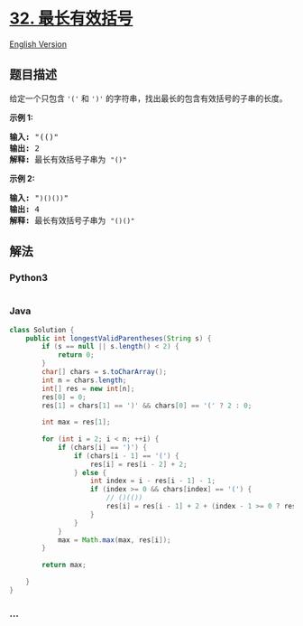 # [32. 最长有效括号](https://leetcode-cn.com/problems/longest-valid-parentheses)

[English Version](/solution/0000-0099/0032.Longest%20Valid%20Parentheses/README_EN.md)

## 题目描述

<!-- 这里写题目描述 -->
<p>给定一个只包含 <code>&#39;(&#39;</code>&nbsp;和 <code>&#39;)&#39;</code>&nbsp;的字符串，找出最长的包含有效括号的子串的长度。</p>

<p><strong>示例&nbsp;1:</strong></p>

<pre><strong>输入:</strong> &quot;(()&quot;
<strong>输出:</strong> 2
<strong>解释:</strong> 最长有效括号子串为 <code>&quot;()&quot;</code>
</pre>

<p><strong>示例 2:</strong></p>

<pre><strong>输入:</strong> &quot;<code>)()())</code>&quot;
<strong>输出:</strong> 4
<strong>解释:</strong> 最长有效括号子串为 <code>&quot;()()&quot;</code>
</pre>

## 解法

<!-- 这里可写通用的实现逻辑 -->

<!-- tabs:start -->

### **Python3**

<!-- 这里可写当前语言的特殊实现逻辑 -->

```python

```

### **Java**

<!-- 这里可写当前语言的特殊实现逻辑 -->

```java
class Solution {
    public int longestValidParentheses(String s) {
        if (s == null || s.length() < 2) {
            return 0;
        }
        char[] chars = s.toCharArray();
        int n = chars.length;
        int[] res = new int[n];
        res[0] = 0;
        res[1] = chars[1] == ')' && chars[0] == '(' ? 2 : 0;
        
        int max = res[1];
        
        for (int i = 2; i < n; ++i) {
            if (chars[i] == ')') {
                if (chars[i - 1] == '(') {
                    res[i] = res[i - 2] + 2;
                } else {
                    int index = i - res[i - 1] - 1;
                    if (index >= 0 && chars[index] == '(') {
                        // ()(())
                        res[i] = res[i - 1] + 2 + (index - 1 >= 0 ? res[index - 1] : 0);
                    }
                }
            }
            max = Math.max(max, res[i]);
        }
        
        return max;
        
    }
}
```

### **...**

```

```

<!-- tabs:end -->
